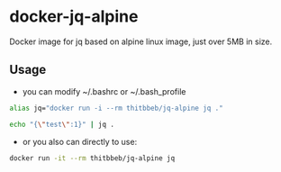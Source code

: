 # docker-jq-alpine

Docker image for jq based on alpine linux image, just over 5MB in size.

## Usage
- you can modify ~/.bashrc or ~/.bash_profile

```sh
alias jq="docker run -i --rm thitbbeb/jq-alpine jq ."

echo "{\"test\":1}" | jq .
```

- or you also can directly to use:

```sh
docker run -it --rm thitbbeb/jq-alpine jq 
```
